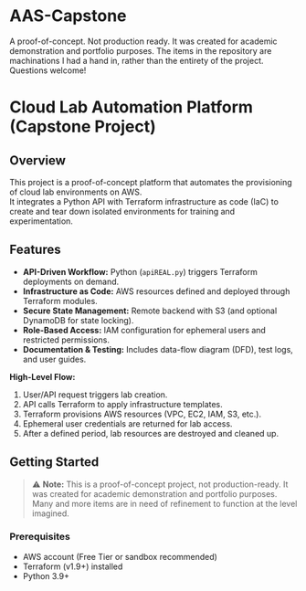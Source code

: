 # AAS-Capstone
A proof-of-concept. Not production ready.  It was created for academic demonstration and portfolio purposes. The items in the repository are machinations I had a hand in, rather than the entirety of the project. Questions welcome!
# Cloud Lab Automation Platform (Capstone Project)

## Overview
This project is a proof-of-concept platform that automates the provisioning of cloud lab environments on AWS.  
It integrates a Python API with Terraform infrastructure as code (IaC) to create and tear down isolated environments for training and experimentation.  

## Features
- **API-Driven Workflow:** Python (`apiREAL.py`) triggers Terraform deployments on demand.  
- **Infrastructure as Code:** AWS resources defined and deployed through Terraform modules.  
- **Secure State Management:** Remote backend with S3 (and optional DynamoDB for state locking).  
- **Role-Based Access:** IAM configuration for ephemeral users and restricted permissions.    
- **Documentation & Testing:** Includes data-flow diagram (DFD), test logs, and user guides.  


**High-Level Flow:**
1. User/API request triggers lab creation.  
2. API calls Terraform to apply infrastructure templates.  
3. Terraform provisions AWS resources (VPC, EC2, IAM, S3, etc.).  
4. Ephemeral user credentials are returned for lab access.  
5. After a defined period, lab resources are destroyed and cleaned up.  

## Getting Started
> ⚠️ **Note:** This is a proof-of-concept project, not production-ready. It was created for academic demonstration and portfolio purposes. Many and more items are in need of refinement to function at the level imagined.

### Prerequisites
- AWS account (Free Tier or sandbox recommended)  
- Terraform (v1.9+) installed  
- Python 3.9+  

